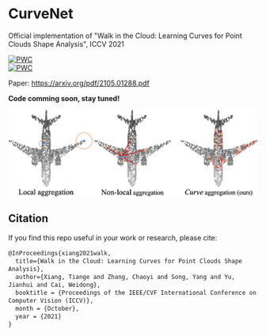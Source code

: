 # CurveNet
Official implementation of "Walk in the Cloud: Learning Curves for Point Clouds Shape Analysis", ICCV 2021

[![PWC](https://img.shields.io/endpoint.svg?url=https://paperswithcode.com/badge/walk-in-the-cloud-learning-curves-for-point/3d-point-cloud-classification-on-modelnet40)](https://paperswithcode.com/sota/3d-point-cloud-classification-on-modelnet40?p=walk-in-the-cloud-learning-curves-for-point)  
[![PWC](https://img.shields.io/endpoint.svg?url=https://paperswithcode.com/badge/walk-in-the-cloud-learning-curves-for-point/3d-part-segmentation-on-shapenet-part)](https://paperswithcode.com/sota/3d-part-segmentation-on-shapenet-part?p=walk-in-the-cloud-learning-curves-for-point)

Paper: https://arxiv.org/pdf/2105.01288.pdf

**Code comming soon, stay tuned!**

![CurveNet](./teaser.png)

## Citation  

If you find this repo useful in your work or research, please cite:  

```
@InProceedings{xiang2021walk,
  title={Walk in the Cloud: Learning Curves for Point Clouds Shape Analysis},
  author={Xiang, Tiange and Zhang, Chaoyi and Song, Yang and Yu, Jianhui and Cai, Weidong},
  booktitle = {Proceedings of the IEEE/CVF International Conference on Computer Vision (ICCV)},
  month = {October},
  year = {2021}
}
```
